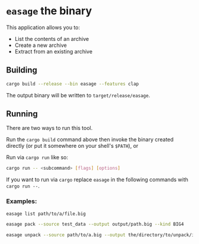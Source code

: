 # `easage` the binary

This application allows you to:

- List the contents of an archive
- Create a new archive
- Extract from an existing archive

## Building

```sh
cargo build --release --bin easage --features clap
```

The output binary will be written to `target/release/easage`.

## Running

There are two ways to run this tool.

Run the `cargo build` command above then invoke the binary created directly (or put it somewhere on your shell's `$PATH`), or

Run via `cargo run` like so:

```sh
cargo run -- <subcommand> [flags] [options]
```

If you want to run via `cargo` replace `easage` in the following commands with `cargo run --`.

### Examples:

```sh
easage list path/to/a/file.big
```

```sh
easage pack --source test_data --output output/path.big --kind BIG4
```

```sh
easage unpack --source path/to/a.big --output the/directory/to/unpack/into/
```
